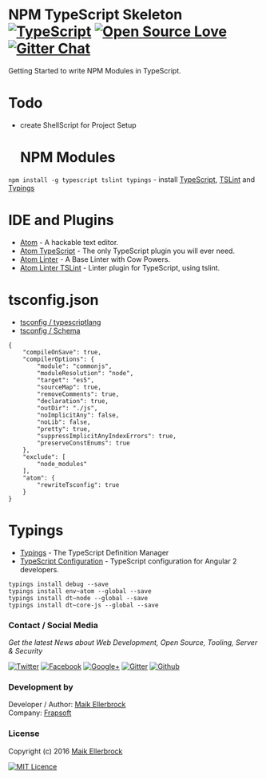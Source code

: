 # NPM TypeScript Skeleton [![TypeScript](https://badges.frapsoft.com/typescript/code/typescript.png?v=100)](https://github.com/ellerbrock/typescript-badges/) [![Open Source Love](https://badges.frapsoft.com/os/v1/open-source.svg?v=102)](https://github.com/ellerbrock/open-source-badge/) [![Gitter Chat](https://badges.gitter.im/frapsoft/frapsoft.svg)](https://gitter.im/frapsoft/frapsoft/)

Getting Started to write NPM Modules in TypeScript.

# Todo

- create ShellScript for Project Setup

  # NPM Modules

`npm install -g typescript tslint typings` - install [TypeScript](https://github.com/Microsoft/TypeScript), [TSLint](https://github.com/palantir/tslint) and [Typings](https://github.com/typings/typings)

# IDE and Plugins

- [Atom](https://atom.io/) - A hackable text editor.
- [Atom TypeScript](https://atom.io/packages/atom-typescript) - The only TypeScript plugin you will ever need.
- [Atom Linter](https://atom.io/packages/linter) - A Base Linter with Cow Powers.
- [Atom Linter TSLint](https://atom.io/packages/linter-tslint) - Linter plugin for TypeScript, using tslint.

# tsconfig.json

- [tsconfig / typescriptlang](https://www.typescriptlang.org/docs/handbook/tsconfig-json.html)
- [tsconfig / Schema](http://json.schemastore.org/tsconfig)

```
{
    "compileOnSave": true,
    "compilerOptions": {
        "module": "commonjs",
        "moduleResolution": "node",
        "target": "es5",
        "sourceMap": true,
        "removeComments": true,
        "declaration": true,
        "outDir": "./js",
        "noImplicitAny": false,
        "noLib": false,
        "pretty": true,
        "suppressImplicitAnyIndexErrors": true,
        "preserveConstEnums": true
    },
    "exclude": [
        "node_modules"
    ],
    "atom": {
        "rewriteTsconfig": true
    }
}
```

# Typings

- [Typings](https://www.npmjs.com/package/typings) - The TypeScript Definition Manager
- [TypeScript Configuration](https://angular.io/docs/ts/latest/guide/typescript-configuration.html) - TypeScript configuration for Angular 2 developers.

```
typings install debug --save
typings install env~atom --global --save
typings install dt~node --global --save
typings install dt~core-js --global --save
```

### Contact / Social Media

*Get the latest News about Web Development, Open Source, Tooling, Server & Security*

[![Twitter](https://github.frapsoft.com/social/twitter.png)](https://twitter.com/frapsoft/)
[![Facebook](https://github.frapsoft.com/social/facebook.png)](https://www.facebook.com/frapsoft/)
[![Google+](https://github.frapsoft.com/social/google-plus.png)](https://plus.google.com/116540931335841862774)
[![Gitter](https://github.frapsoft.com/social/gitter.png)](https://gitter.im/frapsoft/frapsoft/)
[![Github](https://github.frapsoft.com/social/github.png)](https://github.com/ellerbrock/)

### Development by 

Developer / Author: [Maik Ellerbrock](https://github.com/ellerbrock/)  
Company: [Frapsoft](https://github.com/frapsoft/)


### License 

Copyright (c) 2016 [Maik Ellerbrock](https://github.com/ellerbrock/)  

[![MIT Licence](https://badges.frapsoft.com/os/mit/mit-125x28.png?v=102)](https://opensource.org/licenses/mit-license.php)  

